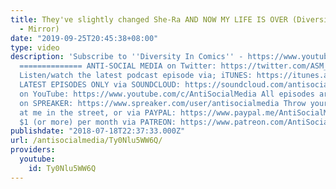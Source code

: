 ```yaml
---
title: They've slightly changed She-Ra AND NOW MY LIFE IS OVER (Diversity In Comics
  - Mirror)
date: "2019-09-25T20:45:38+08:00"
type: video
description: 'Subscribe to ''Diversity In Comics'' - https://www.youtube.com/channel/UCK7pf8lrC-JFnBwyOEbeCyA
  ============== ANTI-SOCIAL MEDIA on Twitter: https://twitter.com/ASM_AntiSocial
  Listen/watch the latest podcast episode via; iTUNES: https://itunes.apple.com/gb/podcast/anti-social-media-podcast/id1076431995?mt=2
  LATEST EPISODES ONLY via SOUNDCLOUD: https://soundcloud.com/antisocial_media ASM
  on YouTube: https://www.youtube.com/c/AntiSocialMedia All episodes are available
  on SPREAKER: https://www.spreaker.com/user/antisocialmedia Throw your spare change
  at me in the street, or via PAYPAL: https://www.paypal.me/AntiSocialMedia Or donate
  $1 (or more) per month via PATREON: https://www.patreon.com/AntiSocialMedia x'
publishdate: "2018-07-18T22:37:33.000Z"
url: /antisocialmedia/Ty0Nlu5WW6Q/
providers:
  youtube:
    id: Ty0Nlu5WW6Q
---
```

